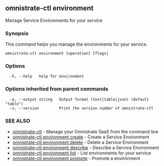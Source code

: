 ## omnistrate-ctl environment

Manage Service Environments for your service

### Synopsis

This command helps you manage the environments for your service.

```
omnistrate-ctl environment [operation] [flags]
```

### Options

```
  -h, --help   help for environment
```

### Options inherited from parent commands

```
  -o, --output string   Output format (text|table|json) (default "table")
  -v, --version         Print the version number of omnistrate-ctl
```

### SEE ALSO

* [omnistrate-ctl](omnistrate-ctl.md)	 - Manage your Omnistrate SaaS from the command line
* [omnistrate-ctl environment create](omnistrate-ctl_environment_create.md)	 - Create a Service Environment
* [omnistrate-ctl environment delete](omnistrate-ctl_environment_delete.md)	 - Delete a Service Environment
* [omnistrate-ctl environment describe](omnistrate-ctl_environment_describe.md)	 - Describe a Service Environment
* [omnistrate-ctl environment list](omnistrate-ctl_environment_list.md)	 - List environments for your service
* [omnistrate-ctl environment promote](omnistrate-ctl_environment_promote.md)	 - Promote a environment

